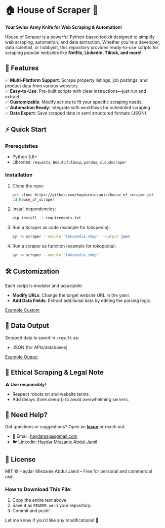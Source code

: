# 🏠 House of Scraper 🚀

**Your Swiss Army Knife for Web Scraping & Automation!**  

House of Scraper is a powerful Python-based toolkit designed to simplify web scraping, automation, and data extraction. Whether you're a developer, data scientist, or hobbyist, this repository provides ready-to-use scripts for scraping popular websites like **Netflix, Linkedin, Tiktok, and more!**  


## 🌟 Features  

✅ **Multi-Platform Support**: Scrape property listings, job postings, and product data from various websites.  
✅ **Easy-to-Use**: Pre-built scripts with clear instructions—just run and extract!  
✅ **Customizable**: Modify scripts to fit your specific scraping needs.  
✅ **Automation Ready**: Integrate with workflows for scheduled scraping.  
✅ **Data Export**: Save scraped data in semi structured formats (JSON).  

## ⚡ Quick Start  

### Prerequisites  
- Python 3.8+  
- Libraries: `requests`, `BeautifulSoup`, `pandas`, `cloudscraper`  

### Installation  
1. Clone the repo:  
   ```bash
   git clone https://github.com/haydarmiezanie/house_of_scraper.git
   cd house_of_scraper
2. Install dependencies:
   ```bash
   pip install -r requirements.txt
3. Run a Scraper as code (example for tokopedia):
   ```bash
   py -m scraper --module "tokopedia.shop" --output json
4. Run a scraper as function (example for tokopedia):
   ```bash
   py -m scraper --module "tokopedia.shop"
## 🛠 Customization
Each script is modular and adjustable:
- **Modify URLs**: Change the target website URL in the yaml.
- **Add Data Fields**: Extract additional data by editing the parsing logic.

[Example Custom](https://github.com/haydarmiezanie/house_of_scraper/blob/master/platform/linkedin.yaml)

## 📂 Data Output
Scraped data is saved in `/result` as:
- JSON (for APIs/databases)

[Example Output](https://github.com/haydarmiezanie/house_of_scraper/blob/master/result/TOKOPEDIA_shop.json)

## 🤖 Ethical Scraping & Legal Note
**⚠ Use responsibly!**
- Respect robots.txt and website terms.
- Add delays (time.sleep()) to avoid overwhelming servers.

## 💬 Need Help?
Got questions or suggestions? Open an [**Issue**](https://github.com/haydarmiezanie/house_of_scraper/issues) or reach out:
- 📧 Email: haydarsaja@gmail.com
- 🐦 Linkedin: [Haydar Miezanie Abdul Jamil](https://www.linkedin.com/in/haydar-miezanie-abdul-jamil-916302162/)

## 📜 License
MIT © Haydar Miezanie Abdul Jamil – Free for personal and commercial use.

### How to Download This File:  
1. Copy the entire text above.  
2. Save it as `README.md` in your repository.  
3. Commit and push!  

Let me know if you'd like any modifications! 🎯